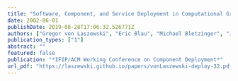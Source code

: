 ```yaml
---
title: "Software, Component, and Service Deployment in Computational Grids"
date: 2002-06-01
publishDate: 2019-08-28T17:06:32.526771Z
authors: ["Gregor von Laszewski", "Eric Blau", "Michael Bletzinger", "Jarek Gawor", "Peter Lane", "Stuart Martin", "Michael Russell"]
publication_types: ["1"]
abstract: ""
featured: false
publication: "*IFIP/ACM Working Conference on Component Deployment*"
url_pdf: "https://laszewski.github.io/papers/vonLaszewski-deploy-32.pdf"
---
```


